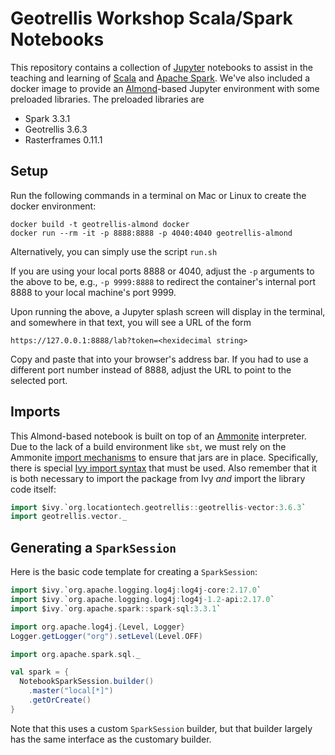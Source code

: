 # Geotrellis Workshop Scala/Spark Notebooks

This repository contains a collection of [Jupyter](https://jupyter.org) notebooks to assist in the teaching and learning of [Scala](https://www.scala-lang.org/api/2.12.2/) and [Apache Spark](http://spark.apache.org).  We've also included a docker image to provide an [Almond](https://github.com/almond-sh/almond)-based Jupyter environment with some preloaded libraries.  The preloaded libraries are

- Spark 3.3.1
- Geotrellis 3.6.3
- Rasterframes 0.11.1

## Setup

Run the following commands in a terminal on Mac or Linux to create the docker environment:
```shell
docker build -t geotrellis-almond docker
docker run --rm -it -p 8888:8888 -p 4040:4040 geotrellis-almond
```

Alternatively, you can simply use the script `run.sh`

If you are using your local ports 8888 or 4040, adjust the `-p` arguments to the above to be, e.g., `-p 9999:8888` to redirect the container's internal port 8888 to your local machine's port 9999.

Upon running the above, a Jupyter splash screen will display in the terminal, and somewhere in that text, you will see a URL of the form
```
https://127.0.0.1:8888/lab?token=<hexidecimal string>
```
Copy and paste that into your browser's address bar.  If you had to use a different port number instead of 8888, adjust the URL to point to the selected port.

## Imports

This Almond-based notebook is built on top of an [Ammonite](http://ammonite.io/) interpreter.  Due to the lack of a build environment like `sbt`, we must rely on the Ammonite [import mechanisms](https://ammonite.io/#MagicImports) to ensure that jars are in place.  Specifically, there is special [Ivy import syntax](https://ammonite.io/#import$ivy) that must be used.  Also remember that it is both necessary to import the package from Ivy _and_ import the library code itself:
```scala
import $ivy.`org.locationtech.geotrellis::geotrellis-vector:3.6.3`
import geotrellis.vector._
```

## Generating a `SparkSession`

Here is the basic code template for creating a `SparkSession`:
```scala
import $ivy.`org.apache.logging.log4j:log4j-core:2.17.0`
import $ivy.`org.apache.logging.log4j:log4j-1.2-api:2.17.0`
import $ivy.`org.apache.spark::spark-sql:3.3.1`

import org.apache.log4j.{Level, Logger}
Logger.getLogger("org").setLevel(Level.OFF)

import org.apache.spark.sql._

val spark = {
  NotebookSparkSession.builder()
    .master("local[*]")
    .getOrCreate()
}
```
Note that this uses a custom `SparkSession` builder, but that builder largely has the same interface as the customary builder.
